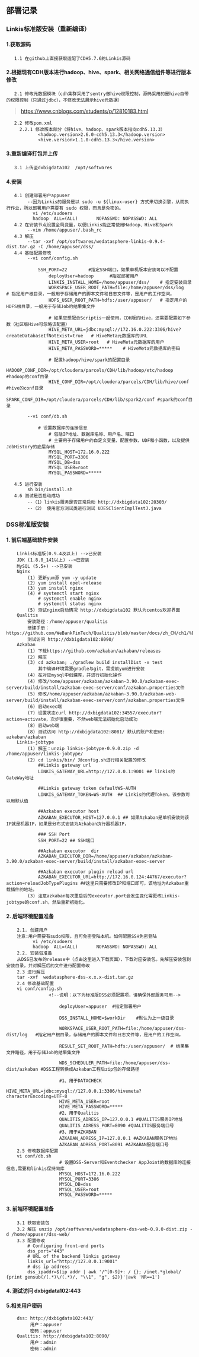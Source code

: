 ## 部署记录

### Linkis标准版安装（重新编译）
#### 1.获取源码
       1.1 在github上直接获取适配了CDH5.7.6的Linkis源码
#### 2.根据现有CDH版本进行hadoop、hive、spark、相关网络通信组件等进行版本修改
       2.1 修改元数据模块（cdh集群采用了sentry做hive权限控制，源码采用的是hive自带的权限控制（只通过jdbc），不修改无法展示hive元数据）
> https://www.cnblogs.com/students/p/12810183.html

       2.2 修改pom.xml
         2.2.1 修改版本部分（将hive、hadoop、spark版本指向cdh5.13.3）
                <hadoop.version>2.6.0-cdh5.13.3</hadoop.version>
                <hive.version>1.1.0-cdh5.13.3</hive.version>
#### 3.重新编译打包并上传
       3.1 上传至dxbigdata102  /opt/softwares
#### 4.安装
       4.1 创建部署用户appuser
            --因为Linkis的服务是以 sudo -u ${linux-user} 方式来切换引擎，从而执行作业，所以部署用户需要有 sudo 权限，而且是免密的。
              vi /etc/sudoers
              hadoop  ALL=(ALL)       NOPASSWD: NOPASSWD: ALL
       4.2 在安装节点设置全局变量，以便Linkis能正常使用Hadoop、Hive和Spark
            --vim /home/appuser/.bash_rc
       4.3 解压 
            --tar -xvf /opt/softwares/wedatasphere-linkis-0.9.4-dist.tar.gz -C /home/appuser/dss/
       4.4 基础配置修改
            --vi conf/config.sh  
            
                SSH_PORT=22        #指定SSH端口，如果单机版本安装可以不配置
                    deployUser=hadoop      #指定部署用户
                    LINKIS_INSTALL_HOME=/home/appuser/dss/    # 指定安装目录
                    WORKSPACE_USER_ROOT_PATH=file:/home/appuser/dss/log    # 指定用户根目录，一般用于存储用户的脚本文件和日志文件等，是用户的工作空间。
                    HDFS_USER_ROOT_PATH=hdfs:/user/appuser/   # 指定用户的HDFS根目录，一般用于存储Job的结果集文件
                
                    # 如果您想配合Scriptis一起使用，CDH版的Hive，还需要配置如下参数（社区版Hive可忽略该配置）
                    HIVE_META_URL=jdbc:mysql://172.16.0.222:3306/hive?createDatabaseIfNotExist=true   # HiveMeta元数据库的URL
                    HIVE_META_USER=root   # HiveMeta元数据库的用户
                    HIVE_META_PASSWORD=*****    # HiveMeta元数据库的密码
                    
                    # 配置hadoop/hive/spark的配置目录 
                    HADOOP_CONF_DIR=/opt/cloudera/parcels/CDH/lib/hadoop/etc/hadoop  #hadoop的conf目录
                    HIVE_CONF_DIR=/opt/cloudera/parcels/CDH/lib/hive/conf   #hive的conf目录
                    SPARK_CONF_DIR=/opt/cloudera/parcels/CDH/lib/spark2/conf #spark的conf目录
                    
            --vi conf/db.sh 
            
                # 设置数据库的连接信息
                    # 包括IP地址、数据库名称、用户名、端口
                    # 主要用于存储用户的自定义变量、配置参数、UDF和小函数，以及提供JobHistory的底层存储
                    MYSQL_HOST=172.16.0.222
                    MYSQL_PORT=3306
                    MYSQL_DB=dss
                    MYSQL_USER=root
                    MYSQL_PASSWORD=*****
                    
       4.5 进行安装
            sh bin/install.sh
       4.6 测试是否启动成功
            --（1）linkis服务是否正常启动 http://dxbigdata102:20303/
            --（2） 使用官方测试类进行测试 UJESClientImplTestJ.java
### DSS标准版安装
#### 1. 前后端基础软件安装
        Linkis标准版(0.9.4及以上) -->已安装
        JDK (1.8.0_141以上) -->已安装
        MySQL (5.5+) -->已安装
        Nginx
            (1) 更新yum源 yum -y update
            (2) yum install epel-release
            (3) yum install nginx
            (4) # systemctl start nginx
                # systemctl enable nginx
                # systemctl status nginx
            (5) 测试nginx启动情况 http://dxbigdata102 默认为centos欢迎界面
        Qualitis
            安装路径：/home/appuser/qualitis
            搭建手册：https://github.com/WeBankFinTech/Qualitis/blob/master/docs/zh_CN/ch1/%E5%BF%AB%E9%80%9F%E6%90%AD%E5%BB%BA%E6%89%8B%E5%86%8C%E2%80%94%E2%80%94%E5%8D%95%E6%9C%BA%E7%89%88.md
            测试访问 http://dxbigdata102:8090/
        Azkaban
            (1) 下载https://github.com/azkaban/azkaban/releases
            (2) 解压
            (3) cd azkaban; ./gradlew build installDist -x test 
                其中编译环境需要gradle与git，需提前yum进行安装
            (4) 在对应mysql中创建库，并进行初始化操作
            (4) 修改/home/appuser/azkaban/azkaban-3.90.0/azkaban-exec-server/build/install/azkaban-exec-server/conf/azkaban.properties文件
            (5) 修改/home/appuser/azkaban/azkaban-3.90.0/azkaban-web-server/build/install/azkaban-exec-server/conf/azkaban.properties文件
            (6) 启动exec端
            (7) 设置状态curl http://dxbigdata102:34557/executor?action=activate，次步很重要，不然web端无法初始化启动成功
            (8) 启动web端
            (8) 测试访问 http://dxbigdata102:8081/ 默认的账户和密码: azkaban/azkaban
        Linkis-jobtype
            (1) 解压：unzip linkis-jobtype-0.9.0.zip -d /home/appuser/linkis-jobtype/
            (2) cd linkis/bin/ 对config.sh进行相关配置的修改
                ##Linkis gateway url 
                LINKIS_GATEWAY_URL=http://127.0.0.1:9001 ## linkis的GateWay地址
                
                ##Linkis gateway token defaultWS-AUTH 
                LINKIS_GATEWAY_TOKEN=WS-AUTH  ## Linkis的代理Token，该参数可以用默认值
                
                ##Azkaban executor host 
                AZKABAN_EXECUTOR_HOST=127.0.0.1 ## 如果Azkaban是单机安装则该IP就是机器IP，如果是分布式安装为Azkaban执行器机器IP，
                
                ### SSH Port 
                SSH_PORT=22 ## SSH端口
                
                ##Azkaban executor  dir 
                AZKABAN_EXECUTOR_DIR=/home/appuser/azkaban/azkaban-3.90.0/azkaban-exec-server/build/install/azkaban-exec-server
                
                ##Azkaban executor plugin reload url
                AZKABAN_EXECUTOR_URL=http://172.16.0.124:44767/executor?action=reloadJobTypePlugins ##这里只需要修改IP和端口即可，该地址为Azkaban重载插件的地址。
            (3) 注意azkaban每次重启后的executor.port会发生变化需更改Linkis-jobtype的conf.sh，然后重新初始化。
#### 2. 后端环境配置准备
        2.1. 创建用户 
        注意:用户需要有sudo权限，且可免密登陆本机。如何配置SSH免密登陆
              vi /etc/sudoers
              hadoop  ALL=(ALL)       NOPASSWD: NOPASSWD: ALL 
        2.2. 安装包准备
        从DSS已发布的release中（点击这里进入下载页面），下载对应安装包。先解压安装包到安装目录，并对解压后的文件进行配置修改
        2.3 进行解压
        tar -xvf  wedatasphere-dss-x.x.x-dist.tar.gz
        2.4 修改基础配置
        vi conf/config.sh  
                    <!--说明：以下为标准版DSS必须配置项，请确保外部服务可用-->
                    
                        deployUser=appuser  #指定部署用户
                    
                        DSS_INSTALL_HOME=$workDir    #默认为上一级目录  
                        
                        WORKSPACE_USER_ROOT_PATH=file:/home/appuser/dss-dist/log   #指定用户根目录，存储用户的脚本文件和日志文件等，是用户的工作空间。
                    
                        RESULT_SET_ROOT_PATH=hdfs:/user/appuser/  # 结果集文件路径，用于存储Job的结果集文件 
                        
                        WDS_SCHEDULER_PATH=file:/home/appuser/dss-dist/azkaban #DSS工程转换成Azkaban工程后zip包的存储路径
                    
                        #1、用于DATACHECK
                        HIVE_META_URL=jdbc:mysql://127.0.0.1:3306/hivemeta?characterEncoding=UTF-8
                        HIVE_META_USER=root
                        HIVE_META_PASSWORD=*****
                        #2、用于Qualitis
                        QUALITIS_ADRESS_IP=127.0.0.1 #QUALITIS服务IP地址
                        QUALITIS_ADRESS_PORT=8090 #QUALITIS服务端口号 
                        #3、用于AZKABAN
                        AZKABAN_ADRESS_IP=127.0.0.1 #AZKABAN服务IP地址
                        AZKABAN_ADRESS_PORT=8091 #AZKABAN服务端口号
        2.5 修改数据库配置
        vi conf/db.sh 
                        # 设置DSS-Server和Eventchecker AppJoint的数据库的连接信息,需要和linkis保持同库
                        MYSQL_HOST=172.16.0.222
                        MYSQL_PORT=3306
                        MYSQL_DB=dss
                        MYSQL_USER=root
                        MYSQL_PASSWORD=*****
#### 3. 前端环境配置准备
        3.1 获取安装包
        3.2 解压 unzip /opt/softwares/wedatasphere-dss-web-0.9.0-dist.zip -d /home/appuser/dss-web/
        3.3 配置修改
            # Configuring front-end ports
            dss_port="443"
            # URL of the backend linkis gateway
            linkis_url="http://127.0.0.1:9001"
            # dss ip address
            dss_ipaddr=$(ip addr | awk '/^[0-9]+: / {}; /inet.*global/ {print gensub(/(.*)\/(.*)/, "\\1", "g", $2)}'|awk 'NR==1')
#### 4. 测试访问 dxbigdata102:443


#### 5.相关用户密码
        
        dss: http://dxbigdata102:443/
             用户：appuser
             密码：appuser
        Qualitis: http://dxbigdata102:8090/
             用户：admin
             密码：admin
